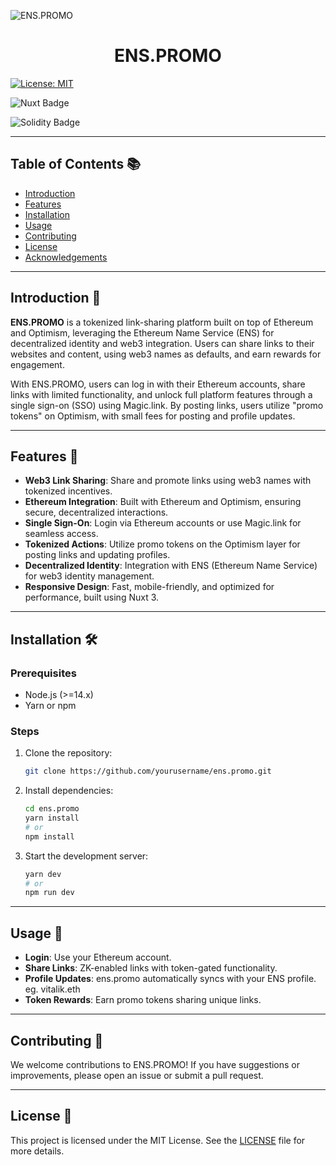 ![ENS.PROMO](https://gojilzafapjkmacdfisx.supabase.co/storage/v1/object/public/josh.promo/ens.promo-logo.png)

<h1 align="center" id="title">ENS.PROMO</h1>

[![License: MIT](https://img.shields.io/badge/License-MIT-yellow.svg)](https://opensource.org/licenses/MIT)

![Nuxt Badge](https://img.shields.io/badge/Nuxt-%2300DC82?style=for-the-badge&logo=nuxtdotjs&logoColor=%23ffffff&labelColor=%2300DC82&cacheSeconds=3600)

![Solidity Badge](https://img.shields.io/badge/solidity-%23363636?style=for-the-badge&logo=solidity&logoColor=%23ffffff&labelColor=%23363636&cacheSeconds=3600)

---

## Table of Contents 📚

- [Introduction](#introduction)
- [Features](#features)
- [Installation](#installation)
- [Usage](#usage)
- [Contributing](#contributing)
- [License](#license)
- [Acknowledgements](#acknowledgements)

---

## Introduction 🎉

**ENS.PROMO** is a tokenized link-sharing platform built on top of Ethereum and Optimism, leveraging the Ethereum Name Service (ENS) for decentralized identity and web3 integration. Users can share links to their websites and content, using web3 names as defaults, and earn rewards for engagement.

With ENS.PROMO, users can log in with their Ethereum accounts, share links with limited functionality, and unlock full platform features through a single sign-on (SSO) using Magic.link. By posting links, users utilize "promo tokens" on Optimism, with small fees for posting and profile updates.

---

## Features 🌟

- **Web3 Link Sharing**: Share and promote links using web3 names with tokenized incentives.
- **Ethereum Integration**: Built with Ethereum and Optimism, ensuring secure, decentralized interactions.
- **Single Sign-On**: Login via Ethereum accounts or use Magic.link for seamless access.
- **Tokenized Actions**: Utilize promo tokens on the Optimism layer for posting links and updating profiles.
- **Decentralized Identity**: Integration with ENS (Ethereum Name Service) for web3 identity management.
- **Responsive Design**: Fast, mobile-friendly, and optimized for performance, built using Nuxt 3.

---

## Installation 🛠️

### Prerequisites

- Node.js (>=14.x)
- Yarn or npm

### Steps

1. Clone the repository:

   ```bash
   git clone https://github.com/yourusername/ens.promo.git
   ```

2. Install dependencies:

   ```bash
   cd ens.promo
   yarn install
   # or
   npm install
   ```

3. Start the development server:

   ```bash
   yarn dev
   # or
   npm run dev
   ```

---

## Usage 🚀

- **Login**: Use your Ethereum account.
- **Share Links**: ZK-enabled links with token-gated functionality.
- **Profile Updates**: ens.promo automatically syncs with your ENS profile. eg. vitalik.eth
- **Token Rewards**: Earn promo tokens sharing unique links.

---


## Contributing 🤝

We welcome contributions to ENS.PROMO! If you have suggestions or improvements, please open an issue or submit a pull request.

---

## License 📜

This project is licensed under the MIT License. See the [LICENSE](LICENSE) file for more details.
